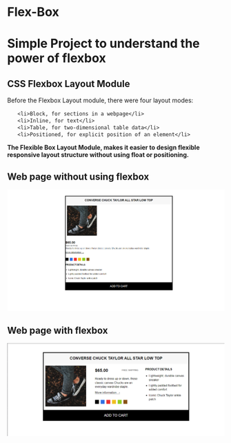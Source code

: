 # Flex-Box

<h1>Simple Project to understand the power of flexbox</h1>

<h2>CSS Flexbox Layout Module</h2>
<p>Before the Flexbox Layout module, there were four layout modes:
  <ul>
    
    <li>Block, for sections in a webpage</li>
    <li>Inline, for text</li>
    <li>Table, for two-dimensional table data</li>
    <li>Positioned, for explicit position of an element</li>
    
  </ul>
<strong>The Flexible Box Layout Module, makes it easier to design flexible responsive layout structure without using float or positioning.</strong></p>

<h2>Web page without using flexbox</h2>
<img src="Without Flexbox.png" >

<h2>Web page with flexbox</h2>
<img src="with flex box.png">

